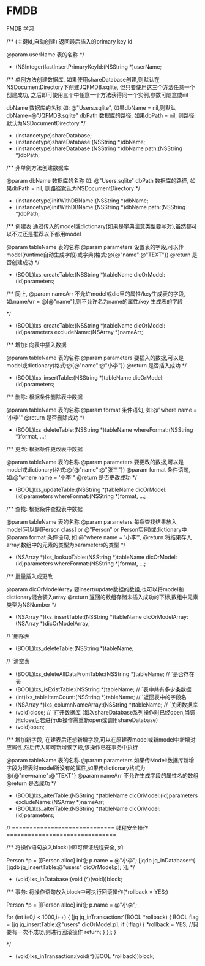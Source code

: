 # FMDB
FMDB 学习

/**
(主键id,自动创建) 返回最后插入的primary key id

@param userName 表的名称
*/
- (NSInteger)lastInsertPrimaryKeyId:(NSString *)userName;

/**
单例方法创建数据库, 如果使用shareDatabase创建,则默认在NSDocumentDirectory下创建JQFMDB.sqlite, 但只要使用这三个方法任意一个创建成功, 之后即可使用三个中任意一个方法获得同一个实例,参数可随意或nil

dbName 数据库的名称 如: @"Users.sqlite", 如果dbName = nil,则默认dbName=@"JQFMDB.sqlite"
dbPath 数据库的路径, 如果dbPath = nil, 则路径默认为NSDocumentDirectory
*/
+ (instancetype)shareDatabase;
+ (instancetype)shareDatabase:(NSString *)dbName;
+ (instancetype)shareDatabase:(NSString *)dbName path:(NSString *)dbPath;

/**
非单例方法创建数据库

@param dbName 数据库的名称 如: @"Users.sqlite"
dbPath 数据库的路径, 如果dbPath = nil, 则路径默认为NSDocumentDirectory
*/
- (instancetype)initWithDBName:(NSString *)dbName;
- (instancetype)initWithDBName:(NSString *)dbName path:(NSString *)dbPath;

/**
创建表 通过传入的model或dictionary(如果是字典注意类型要写对),虽然都可以不过还是推荐以下都用model

@param tableName 表的名称
@param parameters 设置表的字段,可以传model(runtime自动生成字段)或字典(格式:@{@"name":@"TEXT"})
@return 是否创建成功
*/
- (BOOL)lxs_createTable:(NSString *)tableName dicOrModel:(id)parameters;

/**
同上,
@param nameArr 不允许model或dic里的属性/key生成表的字段,如:nameArr = @[@"name"],则不允许名为name的属性/key 生成表的字段

*/
- (BOOL)lxs_createTable:(NSString *)tableName dicOrModel:(id)parameters excludeName:(NSArray *)nameArr;

/**
增加: 向表中插入数据

@param tableName 表的名称
@param parameters 要插入的数据,可以是model或dictionary(格式:@{@"name":@"小李"})
@return 是否插入成功
*/
- (BOOL)lxs_insertTable:(NSString *)tableName dicOrModel:(id)parameters;

/**
删除: 根据条件删除表中数据

@param tableName 表的名称
@param format 条件语句, 如:@"where name = '小李'"
@return 是否删除成功
*/
- (BOOL)lxs_deleteTable:(NSString *)tableName whereFormat:(NSString *)format, ...;

/**
更改: 根据条件更改表中数据

@param tableName 表的名称
@param parameters 要更改的数据,可以是model或dictionary(格式:@{@"name":@"张三"})
@param format 条件语句, 如:@"where name = '小李'"
@return 是否更改成功
*/
- (BOOL)lxs_updateTable:(NSString *)tableName dicOrModel:(id)parameters whereFormat:(NSString *)format, ...;

/**
查找: 根据条件查找表中数据

@param tableName 表的名称
@param parameters 每条查找结果放入model(可以是[Person class] or @"Person" or Person实例)或dictionary中
@param format 条件语句, 如:@"where name = '小李'",
@return 将结果存入array,数组中的元素的类型为parameters的类型
*/
- (NSArray *)lxs_lookupTable:(NSString *)tableName dicOrModel:(id)parameters whereFormat:(NSString *)format, ...;

/**
批量插入或更改

@param dicOrModelArray 要insert/update数据的数组,也可以将model和dictionary混合装入array
@return 返回的数组存储未插入成功的下标,数组中元素类型为NSNumber
*/
- (NSArray *)lxs_insertTable:(NSString *)tableName dicOrModelArray:(NSArray *)dicOrModelArray;

// `删除表
- (BOOL)lxs_deleteTable:(NSString *)tableName;

// `清空表
- (BOOL)lxs_deleteAllDataFromTable:(NSString *)tableName;
// `是否存在表
- (BOOL)lxs_isExistTable:(NSString *)tableName;
// `表中共有多少条数据
- (int)lxs_tableItemCount:(NSString *)tableName;
// `返回表中的字段名
- (NSArray *)lxs_columnNameArray:(NSString *)tableName;
// `关闭数据库
- (void)close;
// `打开数据库 (每次shareDatabase系列操作时已经open,当调用close后若进行db操作需重新open或调用shareDatabase)
- (void)open;


/**
增加新字段, 在建表后还想新增字段,可以在原建表model或新model中新增对应属性,然后传入即可新增该字段,该操作已在事务中执行

@param tableName 表的名称
@param parameters 如果传Model:数据库新增字段为建表时model所没有的属性,如果传dictionary格式为@{@"newname":@"TEXT"}
@param nameArr 不允许生成字段的属性名的数组
@return 是否成功
*/
- (BOOL)lxs_alterTable:(NSString *)tableName dicOrModel:(id)parameters excludeName:(NSArray *)nameArr;
- (BOOL)lxs_alterTable:(NSString *)tableName dicOrModel:(id)parameters;

// =============================   线程安全操作    ===============================

/**
将操作语句放入block中即可保证线程安全, 如:

Person *p = [[Person alloc] init];
p.name = @"小李";
[jqdb jq_inDatabase:^{
[jqdb jq_insertTable:@"users" dicOrModel:p];
}];
*/
- (void)lxs_inDatabase:(void (^)(void))block;


/**
事务: 将操作语句放入block中可执行回滚操作(*rollback = YES;)

Person *p = [[Person alloc] init];
p.name = @"小李";

for (int i=0,i < 1000,i++) {
[jq jq_inTransaction:^(BOOL *rollback) {
BOOL flag = [jq jq_insertTable:@"users" dicOrModel:p];
if (!flag) {
*rollback = YES; //只要有一次不成功,则进行回滚操作
return;
}
}];
}

*/
- (void)lxs_inTransaction:(void(^)(BOOL *rollback))block;
